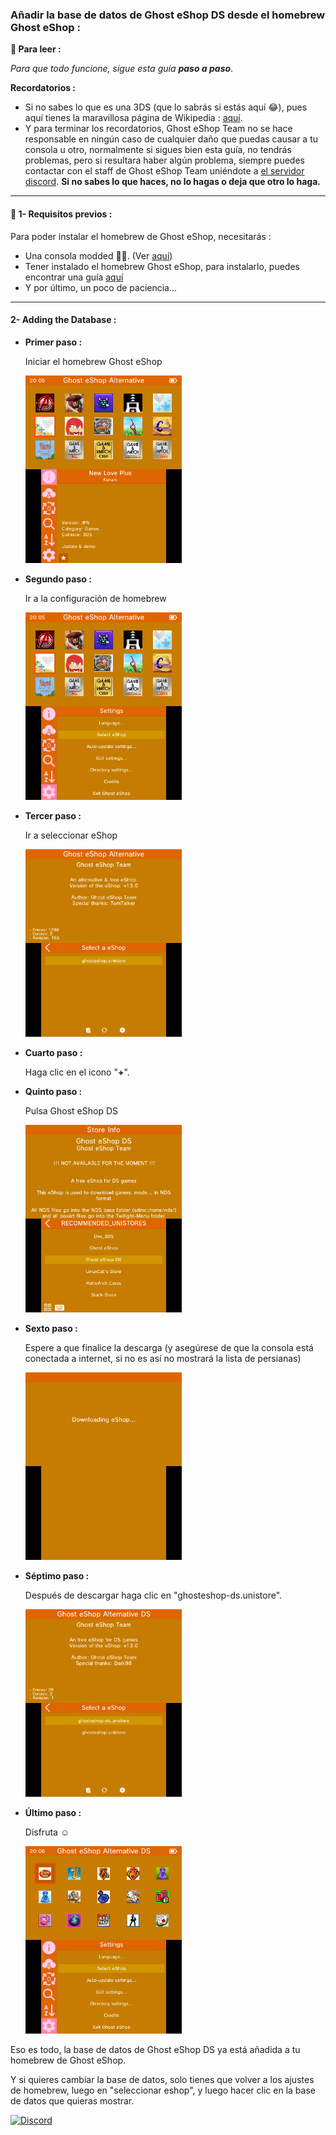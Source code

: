 ### __Añadir la base de datos de Ghost eShop DS desde el homebrew Ghost eShop :__


**📙 Para leer :**

*Para que todo funcione, sigue esta guía **paso a paso***.


**Recordatorios :**
* Si no sabes lo que es una 3DS (que lo sabrás si estás aquí 😂), pues aquí tienes la maravillosa página de Wikipedia : [aquí](https://es.wikipedia.org/wiki/Nintendo_3DS).
* Y para terminar los recordatorios, Ghost eShop Team no se hace responsable en ningún caso de cualquier daño que puedas causar a tu consola u otro, normalmente si sigues bien esta guía, no tendrás problemas, pero si resultara haber algún problema, siempre puedes contactar con el staff de Ghost eShop Team uniéndote a [el servidor discord](https://discord.gg/ENFGnYrKMf).
**Si no sabes lo que haces, no lo hagas o deja que otro lo haga.**

___
#### 🏁 1- Requisitos previos :
Para poder instalar el homebrew de Ghost eShop, necesitarás :

* Una consola modded 🏴‍☠️. (Ver [aquí](https://3ds.hacks.guide/))
* Tener instalado el homebrew Ghost eShop, para instalarlo, puedes encontrar una guía [aquí](./first_install.md)
* Y por último, un poco de paciencia...

___
#### 2- Adding the Database :

* **Primer paso :**

    Iniciar el homebrew Ghost eShop
    <div><img src="screen/1.png" height="300px"></div>
* **Segundo paso :**

    Ir a la configuración de homebrew
    <div><img src="screen/2.png" height="300px"></div>
* **Tercer paso :**

    Ir a seleccionar eShop
    <div><img src="screen/3.png" height="300px"></div>
* **Cuarto paso :**

    Haga clic en el icono "**+**". 
* **Quinto paso :**

    Pulsa Ghost eShop DS
    <div><img src="screen/5.png" height="300px"></div>
* **Sexto paso :**

    Espere a que finalice la descarga (y asegúrese de que la consola está conectada a internet, si no es así no mostrará la lista de persianas)
    <div><img src="screen/6.png" height="300px"></div>
* **Séptimo paso :**

    Después de descargar haga clic en "ghosteshop-ds.unistore".
    <div><img src="screen/7.png" height="300px"></div>
* **Último paso :**

    Disfruta ☺️
    <div><img src="screen/8.png" height="300px"></div>

Eso es todo, la base de datos de Ghost eShop DS ya está añadida a tu homebrew de Ghost eShop.

Y si quieres cambiar la base de datos, solo tienes que volver a los ajustes de homebrew, luego en "seleccionar eshop", y luego hacer clic en la base de datos que quieras mostrar.

[![Discord](https://discordapp.com/api/guilds/633965704424718336/widget.png?style=banner3&time)](https://discord.gg/9Rqvh9F)